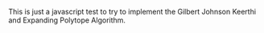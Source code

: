 This is just a javascript test to try to implement the Gilbert Johnson Keerthi and Expanding Polytope Algorithm.
